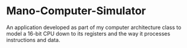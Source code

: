 # Mano-Computer-Simulator
An application developed as part of my computer architecture class to model a 16-bit CPU down to its registers and the way it processes instructions and data.  
